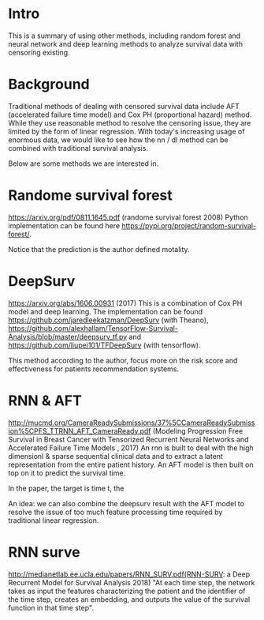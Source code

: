 
# Intro
This is a summary of using other methods, including random forest and neural network and deep learning methods to analyze survival data
with censoring existing.

# Background
Traditional methods of dealing with censored survival data include AFT (accelerated failure time model) and Cox PH (proportional hazard)
method. While they use reasonable method to resolve the censoring issue, they are limited by the form of linear regression. With today's
increasing usage of enormous data, we would like to see how the nn / dl method can be combined with traditional survival analysis.

Below are some methods we are interested in.

# Randome survival forest
https://arxiv.org/pdf/0811.1645.pdf (randome survival forest 2008)
Python implementation can be found here https://pypi.org/project/random-survival-forest/.

Notice that the prediction is the author defined motality.


# DeepSurv 
https://arxiv.org/abs/1606.00931 (2017)
This is a combination of Cox PH model and deep learning. The implementation can be found https://github.com/jaredleekatzman/DeepSurv (with Theano),  https://github.com/alexhallam/TensorFlow-Survival-Analysis/blob/master/deepsurv_tf.py and https://github.com/liupei101/TFDeepSurv (with tensorflow).

This method according to the author, focus more on the risk score and effectiveness for patients recommendation systems.

# RNN & AFT
http://mucmd.org/CameraReadySubmissions/37%5CCameraReadySubmission%5CPFS_TTRNN_AFT_CameraReady.pdf (Modeling Progression Free Survival in Breast Cancer with Tensorized Recurrent Neural Networks and Accelerated Failure Time Models , 2017)
An rnn is built to deal with the high dimensionl & sparse sequential clinical data and to extract a latent representation from the entire patient history. An AFT model is then built on top on it to predict the survival time. 

In the paper, the target is time t, the 

An idea: we can also combine the deepsurv result with the AFT model to resolve the issue of too much feature processing time required by
traditional linear regression.

# RNN surve
http://medianetlab.ee.ucla.edu/papers/RNN_SURV.pdf(RNN-SURV: a Deep Recurrent Model for
Survival Analysis 2018)
"At each time step, the network takes as input the features characterizing the patient
and the identifier of the time step, creates an embedding, and outputs
the value of the survival function in that time step".
